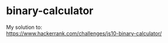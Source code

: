 # binary-calculator

My solution to: <br>
https://www.hackerrank.com/challenges/js10-binary-calculator/
